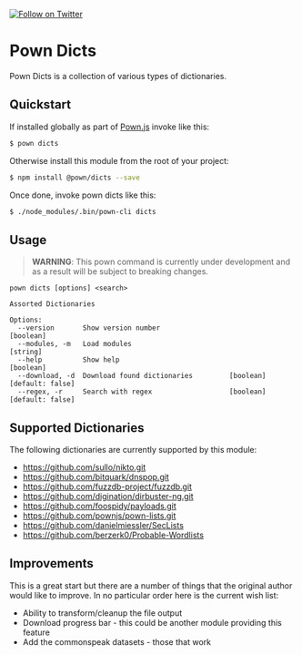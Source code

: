 [![Follow on Twitter](https://img.shields.io/twitter/follow/pownjs.svg?logo=twitter)](https://twitter.com/pownjs)

# Pown Dicts

Pown Dicts is a collection of various types of dictionaries.

## Quickstart

If installed globally as part of [Pown.js](https://github.com/pownjs/pown) invoke like this:

```sh
$ pown dicts
```

Otherwise install this module from the root of your project:

```sh
$ npm install @pown/dicts --save
```

Once done, invoke pown dicts like this:

```sh
$ ./node_modules/.bin/pown-cli dicts
```

## Usage

> **WARNING**: This pown command is currently under development and as a result will be subject to breaking changes.

```
pown dicts [options] <search>

Assorted Dictionaries

Options:
  --version       Show version number                                  [boolean]
  --modules, -m   Load modules                                          [string]
  --help          Show help                                            [boolean]
  --download, -d  Download found dictionaries         [boolean] [default: false]
  --regex, -r     Search with regex                   [boolean] [default: false]
```

## Supported Dictionaries

The following dictionaries are currently supported by this module:

* https://github.com/sullo/nikto.git
* https://github.com/bitquark/dnspop.git
* https://github.com/fuzzdb-project/fuzzdb.git
* https://github.com/digination/dirbuster-ng.git
* https://github.com/foospidy/payloads.git
* https://github.com/pownjs/pown-lists.git
* https://github.com/danielmiessler/SecLists
* https://github.com/berzerk0/Probable-Wordlists

## Improvements

This is a great start but there are a number of things that the original author would like to improve. In no particular order here is the current wish list:

* Ability to transform/cleanup the file output
* Download progress bar - this could be another module providing this feature
* Add the commonspeak datasets - those that work


